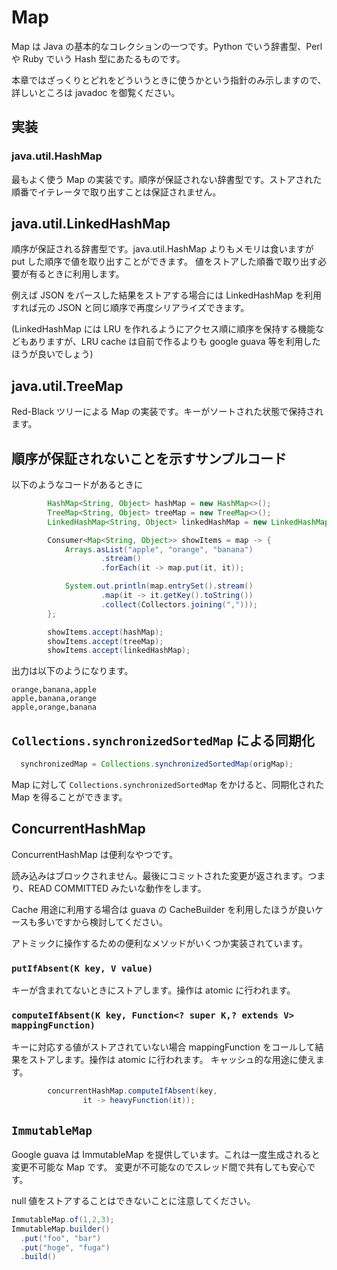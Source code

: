 # Map

Map は Java の基本的なコレクションの一つです。Python でいう辞書型、Perl や Ruby でいう Hash 型にあたるものです。

本章ではざっくりとどれをどういうときに使うかという指針のみ示しますので、詳しいところは javadoc を御覧ください。

## 実装

### java.util.HashMap

最もよく使う Map の実装です。順序が保証されない辞書型です。ストアされた順番でイテレータで取り出すことは保証されません。

## java.util.LinkedHashMap

順序が保証される辞書型です。java.util.HashMap よりもメモリは食いますが put した順序で値を取り出すことができます。
値をストアした順番で取り出す必要が有るときに利用します。

例えば JSON をパースした結果をストアする場合には LinkedHashMap を利用すれば元の JSON と同じ順序で再度シリアライズできます。

(LinkedHashMap には LRU を作れるようにアクセス順に順序を保持する機能などもありますが、LRU cache は自前で作るよりも google guava 等を利用したほうが良いでしょう)

## java.util.TreeMap

Red-Black ツリーによる Map の実装です。キーがソートされた状態で保持されます。

## 順序が保証されないことを示すサンプルコード

以下のようなコードがあるときに

```java
        HashMap<String, Object> hashMap = new HashMap<>();
        TreeMap<String, Object> treeMap = new TreeMap<>();
        LinkedHashMap<String, Object> linkedHashMap = new LinkedHashMap<>();

        Consumer<Map<String, Object>> showItems = map -> {
            Arrays.asList("apple", "orange", "banana")
                    .stream()
                    .forEach(it -> map.put(it, it));

            System.out.println(map.entrySet().stream()
                    .map(it -> it.getKey().toString())
                    .collect(Collectors.joining(",")));
        };

        showItems.accept(hashMap);
        showItems.accept(treeMap);
        showItems.accept(linkedHashMap);
```

出力は以下のようになります。

```
orange,banana,apple
apple,banana,orange
apple,orange,banana
```

## `Collections.synchronizedSortedMap` による同期化

```java
  synchronizedMap = Collections.synchronizedSortedMap(origMap);
```

Map に対して `Collections.synchronizedSortedMap` をかけると、同期化された Map を得ることができます。

## ConcurrentHashMap

ConcurrentHashMap は便利なやつです。

読み込みはブロックされません。最後にコミットされた変更が返されます。つまり、READ COMMITTED みたいな動作をします。

Cache 用途に利用する場合は guava の CacheBuilder を利用したほうが良いケースも多いですから検討してください。

アトミックに操作するための便利なメソッドがいくつか実装されています。

### `putIfAbsent(K key, V value)`

キーが含まれてないときにストアします。操作は atomic に行われます。

### `computeIfAbsent(K key, Function<? super K,? extends V> mappingFunction)`

キーに対応する値がストアされていない場合 mappingFunction をコールして結果をストアします。操作は atomic に行われます。
キャッシュ的な用途に使えます。

```java
        concurrentHashMap.computeIfAbsent(key,
                it -> heavyFunction(it));
```

## `ImmutableMap`

Google guava は ImmutableMap を提供しています。これは一度生成されると変更不可能な Map です。
変更が不可能なのでスレッド間で共有しても安心です。

null 値をストアすることはできないことに注意してください。

```java
ImmutableMap.of(1,2,3);
ImmutableMap.builder()
  .put("foo", "bar")
  .put("hoge", "fuga")
  .build()
```
